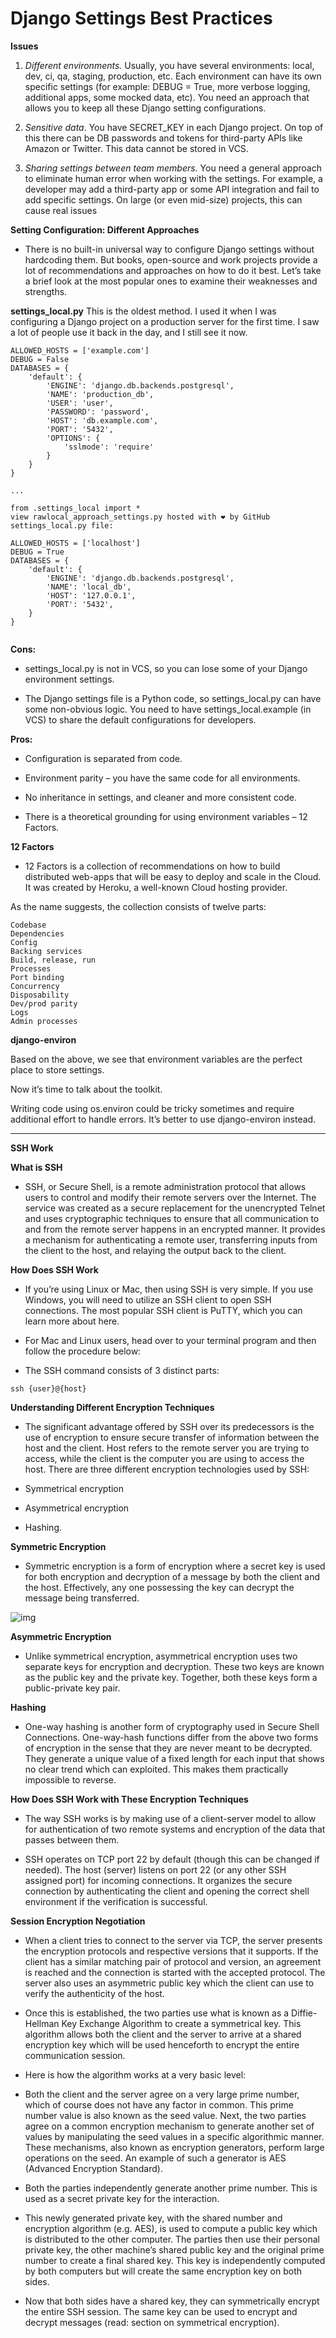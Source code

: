 # Django Settings Best Practices

**Issues**

1. *Different environments.*
 Usually, you have several environments: local, dev, ci, qa, staging, production, etc. Each environment can have its own specific settings (for example: DEBUG = True, more verbose logging, additional apps, some mocked data, etc). You need an approach that allows you to keep all these Django setting configurations.

2. *Sensitive data*. You have SECRET_KEY in each Django project. On top of this there can be DB passwords and tokens for third-party APIs like Amazon or Twitter. This data cannot be stored in VCS.


3. *Sharing settings between team members.* 
You need a general approach to eliminate human error when working with the settings. For example, a developer may add a third-party app or some API integration and fail to add specific settings. On large (or even mid-size) projects, this can cause real issues


**Setting Configuration: Different Approaches**

* There is no built-in universal way to configure Django settings without hardcoding them. But books, open-source and work projects provide a lot of recommendations and approaches on how to do it best. Let’s take a brief look at the most popular ones to examine their weaknesses and strengths.



**settings_local.py**
This is the oldest method. I used it when I was configuring a Django project on a production server for the first time. I saw a lot of people use it back in the day, and I still see it now.

```
ALLOWED_HOSTS = ['example.com']
DEBUG = False
DATABASES = {
    'default': {
        'ENGINE': 'django.db.backends.postgresql',
        'NAME': 'production_db',
        'USER': 'user',
        'PASSWORD': 'password',
        'HOST': 'db.example.com',
        'PORT': '5432',
        'OPTIONS': {
            'sslmode': 'require'
        }
    }
}

...

from .settings_local import *
view rawlocal_approach_settings.py hosted with ❤ by GitHub
settings_local.py file:

ALLOWED_HOSTS = ['localhost']
DEBUG = True
DATABASES = {
    'default': {
        'ENGINE': 'django.db.backends.postgresql',
        'NAME': 'local_db',
        'HOST': '127.0.0.1',
        'PORT': '5432',
    }
}


```



**Cons:**
* settings_local.py is not in VCS, so you can lose some of your Django environment settings.

* The Django settings file is a Python code, so settings_local.py can have some non-obvious logic.
You need to have settings_local.example (in VCS) to share the default configurations for developers.


**Pros:**
* Configuration is separated from code.

* Environment parity – you have the same code for all environments.

* No inheritance in settings, and cleaner and more consistent code.

* There is a theoretical grounding for using environment variables – 12 Factors.






**12 Factors**

* 12 Factors is a collection of recommendations on how to build distributed web-apps that will be easy to deploy and scale in the Cloud. It was created by Heroku, a well-known Cloud hosting provider.

As the name suggests, the collection consists of twelve parts:

```
Codebase
Dependencies
Config
Backing services
Build, release, run
Processes
Port binding
Concurrency
Disposability
Dev/prod parity
Logs
Admin processes
```

**django-environ**

Based on the above, we see that environment variables are the perfect place to store settings.

Now it’s time to talk about the toolkit.

Writing code using os.environ could be tricky sometimes and require additional effort to handle errors. It’s better to use django-environ instead.


*****

**SSH Work**

**What is SSH**

* SSH, or Secure Shell, is a remote administration protocol that allows users to control and modify their remote servers over the Internet. The service was created as a secure replacement for the unencrypted Telnet and uses cryptographic techniques to ensure that all communication to and from the remote server happens in an encrypted manner. It provides a mechanism for authenticating a remote user, transferring inputs from the client to the host, and relaying the output back to the client.


**How Does SSH Work**

* If you’re using Linux or Mac, then using SSH is very simple. If you use Windows, you will need to utilize an SSH client to open SSH connections. The most popular SSH client is PuTTY, which you can learn more about here.

* For Mac and Linux users, head over to your terminal program and then follow the procedure below:

* The SSH command consists of 3 distinct parts:

`ssh {user}@{host}`


**Understanding Different Encryption Techniques**

* The significant advantage offered by SSH over its predecessors is the use of encryption to ensure secure transfer of information between the host and the client. Host refers to the remote server you are trying to access, while the client is the computer you are using to access the host. There are three different encryption technologies used by SSH:

* Symmetrical encryption

* Asymmetrical encryption

* Hashing.



**Symmetric Encryption**

* Symmetric encryption is a form of encryption where a secret key is used for both encryption and decryption of a message by both the client and the host. Effectively, any one possessing the key can decrypt the message being transferred.


![img](https://www.hostinger.com/tutorials/wp-content/uploads/sites/2/2017/07/symmetric-encryption-ssh-tutorial.jpg)




**Asymmetric Encryption**

* Unlike symmetrical encryption, asymmetrical encryption uses two separate keys for encryption and decryption. These two keys are known as the public key and the private key. Together, both these keys form a public-private key pair.




**Hashing**

* One-way hashing is another form of cryptography used in Secure Shell Connections. One-way-hash functions differ from the above two forms of encryption in the sense that they are never meant to be decrypted. They generate a unique value of a fixed length for each input that shows no clear trend which can exploited. This makes them practically impossible to reverse.



**How Does SSH Work with These Encryption Techniques**

* The way SSH works is by making use of a client-server model to allow for authentication of two remote systems and encryption of the data that passes between them.

* SSH operates on TCP port 22 by default (though this can be changed if needed). The host (server) listens on port 22 (or any other SSH assigned port) for incoming connections. It organizes the secure connection by authenticating the client and opening the correct shell environment if the verification is successful.


**Session Encryption Negotiation**

* When a client tries to connect to the server via TCP, the server presents the encryption protocols and respective versions that it supports. If the client has a similar matching pair of protocol and version, an agreement is reached and the connection is started with the accepted protocol. The server also uses an asymmetric public key which the client can use to verify the authenticity of the host.

* Once this is established, the two parties use what is known as a Diffie-Hellman Key Exchange Algorithm to create a symmetrical key. This algorithm allows both the client and the server to arrive at a shared encryption key which will be used henceforth to encrypt the entire communication session.

* Here is how the algorithm works at a very basic level:

* Both the client and the server agree on a very large prime number, which of course does not have any factor in common. This prime number value is also known as the seed value.
Next, the two parties agree on a common encryption mechanism to generate another set of values by manipulating the seed values in a specific algorithmic manner. These mechanisms, also known as encryption generators, perform large operations on the seed. An example of such a generator is AES (Advanced Encryption Standard).

* Both the parties independently generate another prime number. This is used as a secret private key for the interaction.
  

* This newly generated private key, with the shared number and encryption algorithm (e.g. AES), is used to compute a public key which is distributed to the other computer.
The parties then use their personal private key, the other machine’s shared public key and the original prime number to create a final shared key. This key is independently computed by both computers but will create the same encryption key on both sides.


* Now that both sides have a shared key, they can symmetrically encrypt the entire SSH session. The same key can be used to encrypt and decrypt messages (read: section on symmetrical encryption).